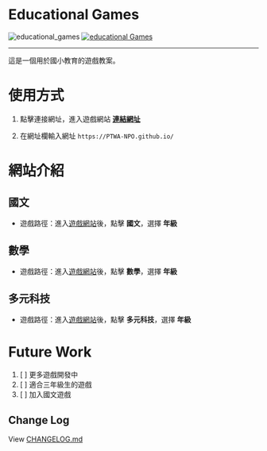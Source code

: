 # Educational Games

![educational_games](https://img.shields.io/github/v/tag/PTWA-NPO/PTWA-NPO.github.io)
[![educational Games](https://img.shields.io/badge/Educational_Games-Tatal_8-blue.svg)](./index.html)

---
這是一個用於國小教育的遊戲教案。

# 使用方式

[//]: # (TODO demo gif)

1. 點擊連接網址，進入遊戲網站
    [**連結網址**](https://PTWA-NPO.github.io/)

2. 在網址欄輸入網址
    `https://PTWA-NPO.github.io/`

[//]: # (TODO demo gif)


# 網站介紹

## 國文

- 遊戲路徑：進入[遊戲網站](https://PTWA-NPO.github.io/)後，點擊 **國文**，選擇 **年級**
## 數學

- 遊戲路徑：進入[遊戲網站](https://PTWA-NPO.github.io/)後，點擊 **數學**，選擇 **年級**
## 多元科技

- 遊戲路徑：進入[遊戲網站](https://PTWA-NPO.github.io/)後，點擊 **多元科技**，選擇 **年級**

# Future Work

1. [ ] 更多遊戲開發中
2. [ ] 適合三年級生的遊戲
3. [ ] 加入國文遊戲

## Change Log

View [CHANGELOG.md](./CHANGELOG.md)
